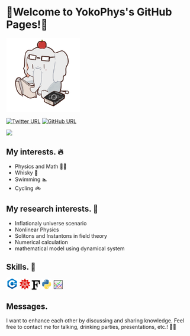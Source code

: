 # 🐘Welcome to YokoPhys's GitHub Pages!🐘

<img src=image/sozai1.png alt=icon2 width="200">


[![Twitter URL](https://img.shields.io/twitter/url/https/twitter.com/hrt_ykym.svg?style=social&label=Follow:%20%40hrt_ykym)](https://twitter.com/hrt_ykym)
[![GitHub URL](https://img.shields.io/badge/GitHub--lightgrey.svg?logo=github&amp;style=social&label=Follow:%20%40YokoPhys-h)](https://github.com/YokoPhys-h)


![](https://github-readme-stats.vercel.app/api?username=YokoPhys-h&count_private=true&show_icons=true&theme=dracula)

## My interests. 🔥
- Physics and Math 👨‍🎓
- Whisky 🥃
- Swimming 🏊
- Cycling 🚲

## My research interests. 🔎
- Inflationaly universe scenario
- Nonlinear Physics
- Solitons and Instantons in field theory
- Numerical calculation
- mathematical model using dynamical system

## Skills. 💪
[![cpp](image/cpp.png)](https://en.wikipedia.org/wiki/C%2B%2B)
[![mathematica](image/mathematica.png)](https://www.wolfram.com/)
[![fortran](image/fortran.png)](https://en.wikipedia.org/wiki/Fortran)
[![python](image/python.png)](https://www.python.org/)
[![gnuplot](image/gnuplot.png)](http://www.gnuplot.info/)

## Messages.
I want to enhance each other by discussing and sharing knowledge. Feel free to contact me for talking, drinking parties, presentations, etc.! 👀👀
